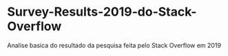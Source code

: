 # Survey-Results-2019-do-Stack-Overflow
Analise basica do resultado da pesquisa feita pelo Stack Overflow em 2019
